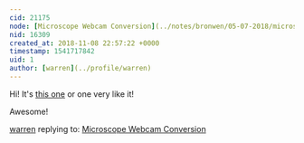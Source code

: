 ```yaml
---
cid: 21175
node: [Microscope Webcam Conversion](../notes/bronwen/05-07-2018/microscope-webcam-conversion)
nid: 16309
created_at: 2018-11-08 22:57:22 +0000
timestamp: 1541717842
uid: 1
author: [warren](../profile/warren)
---
```


Hi! It's [this one](https://www.aliexpress.com/item/High-Quality-Mini-USB-5M-Retractable-Clip-WebCam-Web-Camera-for-Laptop-PC-Computer-Wholesale-Hot/32912127376.html?spm=2114.search0104.3.329.63485aa5vOOUGi&ws_ab_test=searchweb0_0,searchweb201602_4_10065_10068_10130_10890_5730315_10547_319_10546_10548_317_10545_10696_5728811_453_10084_454_10083_10618_5729215_10307_537_536_5733215_5733315_328_10059_10884_5731015_5733115_10887_100031_5733415_321_322_5730015_5732515_10103_5733515_5733615-10890,searchweb201603_55,ppcSwitch_0&algo_expid=676b6983-f1f9-4394-b8ca-ccfab32d9669-47&algo_pvid=676b6983-f1f9-4394-b8ca-ccfab32d9669) or one very like it!

Awesome!

[warren](../profile/warren) replying to: [Microscope Webcam Conversion](../notes/bronwen/05-07-2018/microscope-webcam-conversion)

